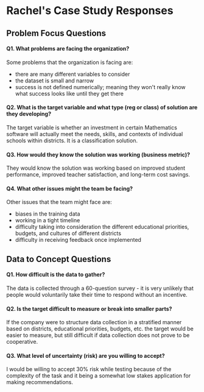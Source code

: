 # Rachel's Case Study Responses

## Problem Focus Questions 

#### Q1. What problems are facing the organization?
  Some problems that the organization is facing are:
- there are many different variables to consider
- the dataset is small and narrow 
- success is not defined numerically; meaning they won't really know what success looks like until they get there 

#### Q2. What is the target variable and what type (reg or class) of solution are they developing?
  The target variable is whether an investment in certain Mathematics software will actually meet the needs, skills, and contexts of individual schools within districts. It is a classification solution.

#### Q3. How would they know the solution was working (business metric)?
  They would know the solution was working based on improved student performance, improved teacher satisfaction, and long-term cost savings.

#### Q4. What other issues might the team be facing?
  Other issues that the team might face are: 
  - biases in the training data
  - working in a tight timeline
  - difficulty taking into consideration the different educational priorities, budgets, and cultures of different districts
  - difficulty in receiving feedback once implemented

## Data to Concept Questions 

#### Q1. How difficult is the data to gather?
The data is collected through a 60-question survey - it is very unlikely that people would voluntarily take their time to respond without an incentive. 

#### Q2. Is the target difficult to measure or break into smaller parts?
  If the company were to structure data collection in a stratified manner based on districts, educational priorities, budgets, etc. the target would be easier to measure, but still difficult if data collection does not prove to be cooperative.

#### Q3. What level of uncertainty (risk) are you willing to accept?
I would be willing to accept 30% risk while testing because of the complexity of the task and it being a somewhat low stakes application for making recommendations.
